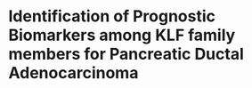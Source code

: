 # Identification of Prognostic Biomarkers among KLF family members for Pancreatic Ductal Adenocarcinoma
